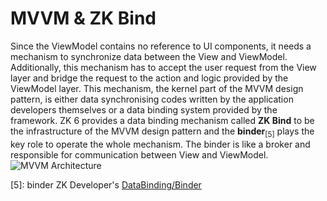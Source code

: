 # MVVM & ZK Bind

Since the ViewModel contains no reference to UI components, it needs a mechanism to synchronize data between the View and ViewModel. Additionally, this mechanism has to accept the user request from the View layer and bridge the request to the action and logic provided by the ViewModel layer. This mechanism, the kernel part of the MVVM design pattern, is either data synchronising codes written by the application developers themselves or a data binding system provided by the framework. ZK 6 provides a data binding mechanism called **ZK Bind** to be the infrastructure of the MVVM design pattern and the **binder**<sub>[5]</sub> plays the key role to operate the whole mechanism. The binder is like a broker and responsible for communication between View and ViewModel.
![MVVM Architecture](http://books.zkoss.org/images/2/2e/Mvvm-architecture.png)

[5]: binder ZK Developer's [DataBinding/Binder](/data_binding/binder.html)
